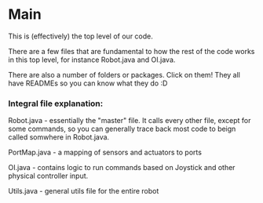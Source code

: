 # Main

This is (effectively) the top level of our code.

There are a few files that are fundamental to how the rest of the code works in this top level, for instance Robot.java and OI.java.

There are also a number of folders or packages. Click on them! They all have READMEs so you can know what they do :D

### Integral file explanation:

Robot.java - essentially the "master" file. It calls every other file, except for some commands, so you can generally trace back most code to beign called somwhere in Robot.java.

PortMap.java - a mapping of sensors and actuators to ports

OI.java - contains logic to run commands based on Joystick and other physical controller input.

Utils.java - general utils file for the entire robot
